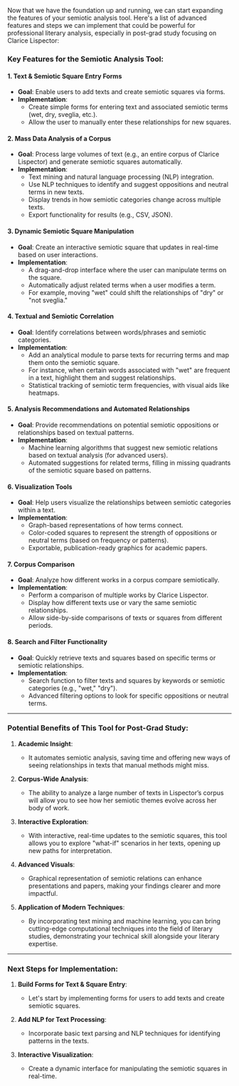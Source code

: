 Now that we have the foundation up and running, we can start expanding the features of your semiotic analysis tool. Here's a list of advanced features and steps we can implement that could be powerful for professional literary analysis, especially in post-grad study focusing on Clarice Lispector:

### Key Features for the Semiotic Analysis Tool:

#### 1. **Text & Semiotic Square Entry Forms**
   - **Goal**: Enable users to add texts and create semiotic squares via forms.
   - **Implementation**: 
     - Create simple forms for entering text and associated semiotic terms (wet, dry, sveglia, etc.).
     - Allow the user to manually enter these relationships for new squares.

#### 2. **Mass Data Analysis of a Corpus**
   - **Goal**: Process large volumes of text (e.g., an entire corpus of Clarice Lispector) and generate semiotic squares automatically.
   - **Implementation**: 
     - Text mining and natural language processing (NLP) integration.
     - Use NLP techniques to identify and suggest oppositions and neutral terms in new texts.
     - Display trends in how semiotic categories change across multiple texts.
     - Export functionality for results (e.g., CSV, JSON).

#### 3. **Dynamic Semiotic Square Manipulation**
   - **Goal**: Create an interactive semiotic square that updates in real-time based on user interactions.
   - **Implementation**:
     - A drag-and-drop interface where the user can manipulate terms on the square.
     - Automatically adjust related terms when a user modifies a term.
     - For example, moving "wet" could shift the relationships of "dry" or "not sveglia."

#### 4. **Textual and Semiotic Correlation**
   - **Goal**: Identify correlations between words/phrases and semiotic categories.
   - **Implementation**: 
     - Add an analytical module to parse texts for recurring terms and map them onto the semiotic square.
     - For instance, when certain words associated with "wet" are frequent in a text, highlight them and suggest relationships.
     - Statistical tracking of semiotic term frequencies, with visual aids like heatmaps.

#### 5. **Analysis Recommendations and Automated Relationships**
   - **Goal**: Provide recommendations on potential semiotic oppositions or relationships based on textual patterns.
   - **Implementation**:
     - Machine learning algorithms that suggest new semiotic relations based on textual analysis (for advanced users).
     - Automated suggestions for related terms, filling in missing quadrants of the semiotic square based on patterns.
   
#### 6. **Visualization Tools**
   - **Goal**: Help users visualize the relationships between semiotic categories within a text.
   - **Implementation**:
     - Graph-based representations of how terms connect.
     - Color-coded squares to represent the strength of oppositions or neutral terms (based on frequency or patterns).
     - Exportable, publication-ready graphics for academic papers.

#### 7. **Corpus Comparison**
   - **Goal**: Analyze how different works in a corpus compare semiotically.
   - **Implementation**:
     - Perform a comparison of multiple works by Clarice Lispector.
     - Display how different texts use or vary the same semiotic relationships.
     - Allow side-by-side comparisons of texts or squares from different periods.

#### 8. **Search and Filter Functionality**
   - **Goal**: Quickly retrieve texts and squares based on specific terms or semiotic relationships.
   - **Implementation**: 
     - Search function to filter texts and squares by keywords or semiotic categories (e.g., "wet," "dry").
     - Advanced filtering options to look for specific oppositions or neutral terms.

---

### Potential Benefits of This Tool for Post-Grad Study:
1. **Academic Insight**: 
   - It automates semiotic analysis, saving time and offering new ways of seeing relationships in texts that manual methods might miss.
   
2. **Corpus-Wide Analysis**: 
   - The ability to analyze a large number of texts in Lispector’s corpus will allow you to see how her semiotic themes evolve across her body of work.

3. **Interactive Exploration**: 
   - With interactive, real-time updates to the semiotic squares, this tool allows you to explore "what-if" scenarios in her texts, opening up new paths for interpretation.

4. **Advanced Visuals**: 
   - Graphical representation of semiotic relations can enhance presentations and papers, making your findings clearer and more impactful.

5. **Application of Modern Techniques**: 
   - By incorporating text mining and machine learning, you can bring cutting-edge computational techniques into the field of literary studies, demonstrating your technical skill alongside your literary expertise.

---

### Next Steps for Implementation:
1. **Build Forms for Text & Square Entry**:
   - Let's start by implementing forms for users to add texts and create semiotic squares.

2. **Add NLP for Text Processing**:
   - Incorporate basic text parsing and NLP techniques for identifying patterns in the texts.

3. **Interactive Visualization**:
   - Create a dynamic interface for manipulating the semiotic squares in real-time.
